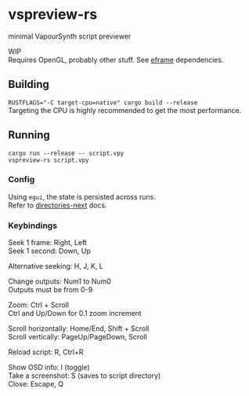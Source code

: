 # vspreview-rs
minimal VapourSynth script previewer  

WIP  
Requires OpenGL, probably other stuff. See [eframe](https://github.com/emilk/egui/tree/master/eframe) dependencies.

## Building
`RUSTFLAGS="-C target-cpu=native" cargo build --release`  
Targeting the CPU is highly recommended to get the most performance.

## Running
`cargo run --release -- script.vpy`  
`vspreview-rs script.vpy`  

### Config
Using `egui`, the state is persisted across runs.  
Refer to [directories-next](https://docs.rs/directories-next/2.0.0/directories_next/struct.ProjectDirs.html#method.data_dir) docs.

### Keybindings
Seek 1 frame: Right, Left  
Seek 1 second: Down, Up  

Alternative seeking: H, J, K, L  

Change outputs: Num1 to Num0  
Outputs must be from 0-9

Zoom: Ctrl + Scroll  
Ctrl and Up/Down for 0.1 zoom increment  

Scroll horizontally: Home/End, Shift + Scroll  
Scroll vertically: PageUp/PageDown, Scroll  

Reload script: R, Ctrl+R  

Show OSD info: I (toggle)  
Take a screenshot: S (saves to script directory)  
Close: Escape, Q  
